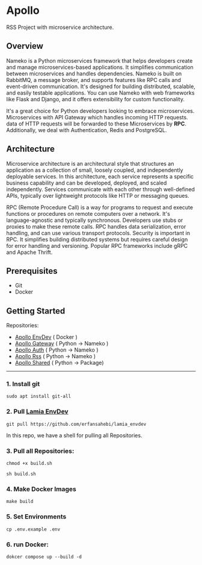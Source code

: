 # Apollo

RSS Project with microservice architecture.

## Overview

Nameko is a Python microservices framework that helps developers create and manage microservices-based applications.
It simplifies communication between microservices and handles dependencies.
Nameko is built on RabbitMQ, a message broker, and supports features like RPC calls and event-driven communication.
It's designed for building distributed, scalable, and easily testable applications.
You can use Nameko with web frameworks like Flask and Django, and it offers extensibility for custom functionality.

It's a great choice for Python developers looking to embrace microservices.
Microservices with API Gateway which handles incoming HTTP requests.
data of HTTP requests will be forwarded to these Microservices by <b>RPC</b>.
Additionally, we deal with Authentication, Redis and PostgreSQL.

## Architecture

Microservice architecture is an architectural style that structures an application as a collection of small, loosely
coupled, and independently deployable services.
In this architecture, each service represents a specific business capability and can be developed, deployed, and scaled
independently.
Services communicate with each other through well-defined APIs, typically over lightweight protocols like HTTP or
messaging queues.

RPC (Remote Procedure Call) is a way for programs to request and execute functions or procedures on remote computers
over a network.
It's language-agnostic and typically synchronous.
Developers use stubs or proxies to make these remote calls.
RPC handles data serialization, error handling, and can use various transport protocols.
Security is important in RPC.
It simplifies building distributed systems but requires careful design for error handling and versioning.
Popular RPC frameworks include gRPC and Apache Thrift.

## Prerequisites

- Git
- Docker

## Getting Started

Repositories:

- [Apollo EnvDev](https://github.com/erfansahebi/apollo_envdev) ( Docker )
- [Apollo Gateway](https://github.com/erfansahebi/apollo_gateway)  ( Python -> Nameko )
- [Apollo Auth](https://github.com/erfansahebi/apollo_auth) ( Python -> Nameko )
- [Apollo Rss](https://github.com/erfansahebi/apollo_shop) ( Python -> Nameko )
- [Apollo Shared](https://github.com/erfansahebi/apollo_shared) ( Python -> Package)

<hr>

### 1. Install git

 ```shell
sudo apt install git-all
```

### 2. Pull [Lamia EnvDev](https://github.com/erfansahebi/apollo_envdev)

```shell
git pull https://github.com/erfansahebi/lamia_envdev
```

In this repo, we have a shell for pulling all Repositories.

### 3. Pull all Repositories:

```shell
chmod +x build.sh
```

```shell
sh build.sh
```

### 4. Make Docker Images

```shell
make build
```

### 5. Set Environments

```shell
cp .env.example .env
```

### 6. run Docker:

```shell
dokcer compose up --build -d
```
